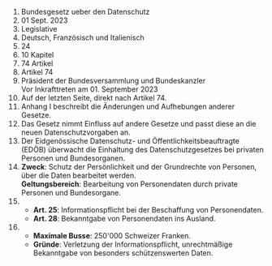 

1. Bundesgesetz ueber den Datenschutz
2. 01 Sept. 2023
3. Legislative
4. Deutsch, Französisch und Italienisch
5. 24
6. 10 Kapitel
7. 74 Artikel
8. Artikel 74
9. Präsident der Bundesversammlung und Bundeskanzler  
   Vor Inkrafttreten am 01. September 2023  
10. Auf der letzten Seite, direkt nach Artikel 74.  
11. Anhang I beschreibt die Änderungen und Aufhebungen anderer Gesetze.  
12. Das Gesetz nimmt Einfluss auf andere Gesetze und passt diese an die neuen Datenschutzvorgaben an.  
13. Der Eidgenössische Datenschutz- und Öffentlichkeitsbeauftragte (EDÖB) überwacht die Einhaltung des Datenschutzgesetzes bei privaten Personen und Bundesorganen.  
14. **Zweck**: Schutz der Persönlichkeit und der Grundrechte von Personen, über die Daten bearbeitet werden.  
    **Geltungsbereich**: Bearbeitung von Personendaten durch private Personen und Bundesorgane.  
15. - **Art. 25**: Informationspflicht bei der Beschaffung von Personendaten.  
    - **Art. 28**: Bekanntgabe von Personendaten ins Ausland.  
16. - **Maximale Busse**: 250'000 Schweizer Franken.  
    - **Gründe**: Verletzung der Informationspflicht, unrechtmäßige Bekanntgabe von besonders schützenswerten Daten.
